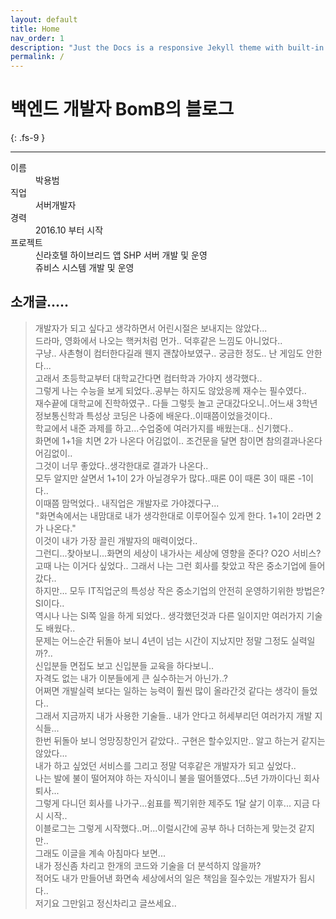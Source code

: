 ```yaml
---
layout: default
title: Home
nav_order: 1
description: "Just the Docs is a responsive Jekyll theme with built-in search that is easily customizable and hosted on GitHub Pages."
permalink: /
---
```


# 백엔드 개발자 BomB의 블로그 
{: .fs-9 }

---
<div class="code-example" markdown="1">
<dl>
    <dt>이름</dt>
    <dd>박용범</dd>
    <dt>직업</dt>
    <dd>서버개발자</dd>
    <dt>경력</dt>
    <dd>2016.10 부터 시작</dd>
    <dt>프로젝트</dt>
    <dd>
        신라호텔 하이브리드 앱 SHP 서버 개발 및 운영<br> 
        쥬비스 시스템 개발 및 운영
    </dd>
</dl>
</div>


## 소개글.....
> 개발자가 되고 싶다고 생각하면서 어린시절은 보내지는 않았다... <br>
> 드라마, 영화에서 나오는 핵커처럼 먼가.. 덕후같은 느낌도 아니었다..<br>
> 구냥.. 사촌형이 컴터한다길래 웬지 괜찮아보였구.. 궁금한 정도.. 난 게임도 안한다...<br>
> 고래서 초등학교부터 대학교간다면 컴터학과 가야지 생각했다.. <br>
> 그렇게 나는 수능을 보게 되었다..공부는 하지도 않았응께 재수는 필수였다..<br>
> 재수끝에 대학교에 진학하였구.. 다들 그렇듯 놀고 군대갔다오니..어느새 3학년<br>
> 정보통신학과 특성상 코딩은 나중에 배운다..이때쯤이었을것이다.. <br>
> 학교에서 내준 과제를 하고...수업중에 여러가지를 배웠는대.. 신기했다..<br>
> 화면에 1+1을 치면 2가 나온다 어김없이.. 조건문을 달면 참이면 참의결과나온다 어김없이..<br>
> 그것이 너무 좋았다..생각한대로 결과가 나온다..<br>
> 모두 알지만 살면서 1+1이 2가 아닐경우가 많다..때론 0이 때론 3이 때론 -1이다..<br>
> 이때쯤 맘먹었다.. 내직업은 개발자로 가야겠다구...<br>
> "화면속에서는 내맘대로 내가 생각한대로 이루어질수 있게 한다. 1+1이 2라면 2가 나온다."<br> 
> 이것이 내가 가장 끌린 개발자의 매력이었다..<br>
> 그런디...찾아보니...화면의 세상이 내가사는 세상에 영향을 준다? O2O 서비스? <br>
> 고때 나는 이거다 싶었다.. 그래서 나는 그런 회사를 찾았고 작은 중소기업에 들어갔다..<br>
> 하지만... 모두 IT직업군의 특성상 작은 중소기업의 안전히 운영하기위한 방법은? SI이다..<br>
> 역시나 나는 SI쪽 일을 하게 되었다.. 생각했던것과 다른 일이지만 여러가지 기술도 배웠다..<br>
> 문제는 어느순간 뒤돌아 보니 4년이 넘는 시간이 지났지만 정말 그정도 실력일까?..<br>
> 신입분들 면접도 보고 신입분들 교육을 하다보니.. <br>
> 자격도 없는 내가 이분들에게 큰 실수하는거 아닌가..? <br>
> 어쩌면 개발실력 보다는 일하는 능력이 훨씬 많이 올라간것 같다는 생각이 들었다..<br>
> 그래서 지금까지 내가 사용한 기술들.. 내가 안다고 허세부리던 여러가지 개발 지식들...<br>
> 한번 뒤돌아 보니 엉망징창인거 같았다.. 구현은 할수있지만.. 알고 하는거 같지는 않았다...<br>
> 내가 하고 싶었던 서비스를 그리고 정말 덕후같은 개발자가 되고 싶었다.. <br>
> 나는 발에 불이 떨어져야 하는 자식이니 불을 떨어뜰였다...5년 가까이다닌 회사 퇴사... <br>
> 그렇게 다니던 회사를 나가구...쉼표를 찍기위한 제주도 1달 살기 이후... 지금 다시 시작.. <br>
> 이블로그는 그렇게 시작했다..머...이럴시간에 공부 하나 더하는게 맞는것 같지만.. <br>
> 그래도 이글을 계속 아침마다 보면... <br>
> 내가 정신좀 차리고 한개의 코드와 기술을 더 분석하지 않을까? <br>
> 적어도 내가 만들어낸 화면속 세상에서의 일은 책임을 질수있는 개발자가 됩시다.. <br> 
> 저기요 그만읽고 정신차리고 글쓰세요..<br>



